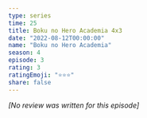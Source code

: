 ```yaml
---
type: series
time: 25
title: Boku no Hero Academia 4x3
date: "2022-08-12T00:00:00"
name: "Boku no Hero Academia"
season: 4
episode: 3
rating: 3
ratingEmoji: "⭐️⭐️⭐️"
share: false
---
```


_[No review was written for this episode]_
